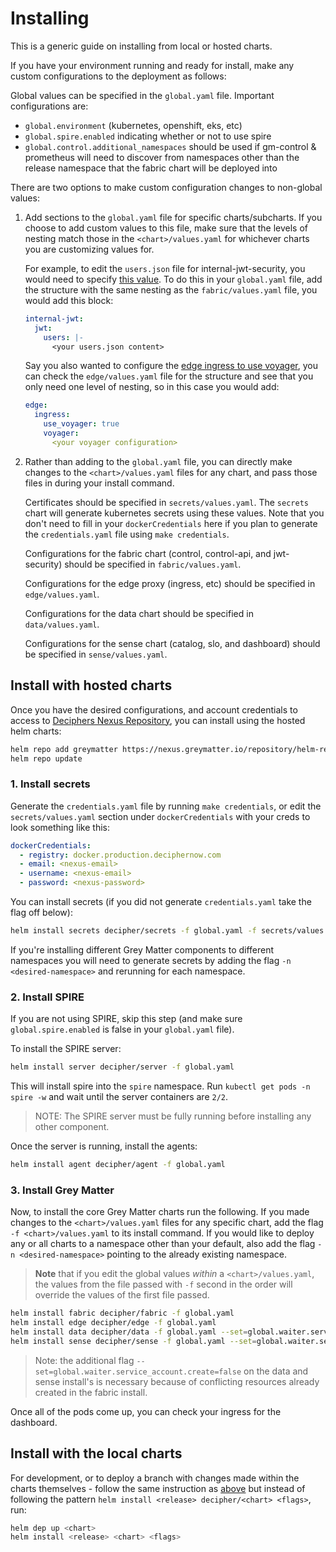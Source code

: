 # Installing

This is a generic guide on installing from local or hosted charts.

If you have your environment running and ready for install, make any custom configurations to the deployment as follows:

Global values can be specified in the `global.yaml` file. Important configurations are:

- `global.environment` (kubernetes, openshift, eks, etc)
- `global.spire.enabled` indicating whether or not to use spire
- `global.control.additional_namespaces` should be used if gm-control & prometheus will need to discover from namespaces other than the release namespace that the fabric chart will be deployed into

There are two options to make custom configuration changes to non-global values:

1. Add sections to the `global.yaml` file for specific charts/subcharts. If you choose to add custom values to this file, make sure that the levels of nesting match those in the `<chart>/values.yaml` for whichever charts you are customizing values for.

   For example, to edit the `users.json` file for internal-jwt-security, you would need to specify [this value](https://github.com/DecipherNow/helm-charts/blob/79e1cf58d1c615b77a481e4da2d1000f750f898a/fabric/values.yaml#L603). To do this in your `global.yaml` file, add the structure with the same nesting as the `fabric/values.yaml` file, you would add this block:

   ```yaml
   internal-jwt:
     jwt:
       users: |-
         <your users.json content>
   ```

   Say you also wanted to configure the [edge ingress to use voyager](https://github.com/DecipherNow/helm-charts/blob/79e1cf58d1c615b77a481e4da2d1000f750f898a/edge/values.yaml#L94-L95), you can check the `edge/values.yaml` file for the structure and see that you only need one level of nesting, so in this case you would add:

   ```yaml
   edge:
     ingress:
       use_voyager: true
       voyager:
         <your voyager configuration>
   ```

2. Rather than adding to the `global.yaml` file, you can directly make changes to the `<chart>/values.yaml` files for any chart, and pass those files in during your install command.

   Certificates should be specified in `secrets/values.yaml`.  The `secrets` chart will generate kubernetes secrets using these values. Note that you don't need to fill in your `dockerCredentials` here if you plan to generate the `credentials.yaml` file using `make credentials`.

   Configurations for the fabric chart (control, control-api, and jwt-security) should be specified in `fabric/values.yaml`.

   Configurations for the edge proxy (ingress, etc) should be specified in `edge/values.yaml`.

   Configurations for the data chart should be specified in `data/values.yaml`.

   Configurations for the sense chart (catalog, slo, and dashboard) should be specified in `sense/values.yaml`.

## Install with hosted charts

Once you have the desired configurations, and account credentials to access to [Deciphers Nexus Repository](https://nexus.production.deciphernow.com/#browse/welcome), you can install using the hosted helm charts:

```bash
helm repo add greymatter https://nexus.greymatter.io/repository/helm-release --username <username> --password '<password>'
helm repo update
```

### 1. Install secrets

Generate the `credentials.yaml` file by running `make credentials`, or edit the `secrets/values.yaml` section under `dockerCredentials` with your creds to look something like this:

```yaml
dockerCredentials:
  - registry: docker.production.deciphernow.com
  - email: <nexus-email>
  - username: <nexus-email>
  - password: <nexus-password>
```

You can install secrets (if you did not generate `credentials.yaml` take the flag off below):

```bash
helm install secrets decipher/secrets -f global.yaml -f secrets/values.yaml -f credentials.yaml
```

If you're installing different Grey Matter components to different namespaces you will need to generate secrets by adding the flag `-n <desired-namespace>` and rerunning for each namespace.

### 2. Install SPIRE

If you are not using SPIRE, skip this step (and make sure `global.spire.enabled` is false in your `global.yaml` file).

To install the SPIRE server:

```bash
helm install server decipher/server -f global.yaml
```

This will install spire into the `spire` namespace. Run `kubectl get pods -n spire -w` and wait until the server containers are `2/2`.

> NOTE: The SPIRE server must be fully running before installing any other component.

Once the server is running, install the agents:

```bash
helm install agent decipher/agent -f global.yaml
```

### 3. Install Grey Matter

Now, to install the core Grey Matter charts run the following. If you made changes to the `<chart>/values.yaml` files for any specific chart, add the flag `-f <chart>/values.yaml` to its install command. If you would like to deploy any or all charts to a namespace other than your default, also add the flag `-n <desired-namespace>` pointing to the already existing namespace.

> **Note** that if you edit the global values *within* a `<chart>/values.yaml`, the values from the file passed with `-f` second in the order will override the values of the first file passed.

```bash
helm install fabric decipher/fabric -f global.yaml
helm install edge decipher/edge -f global.yaml
helm install data decipher/data -f global.yaml --set=global.waiter.service_account.create=false
helm install sense decipher/sense -f global.yaml --set=global.waiter.service_account.create=false
```

> Note: the additional flag `--set=global.waiter.service_account.create=false` on the data and sense install's is necessary because of conflicting resources already created in the fabric install.

Once all of the pods come up, you can check your ingress for the dashboard.

## Install with the local charts

For development, or to deploy a branch with changes made within the charts themselves - follow the same instruction as [above](#install-with-hosted-charts) but instead of following the pattern `helm install <release> decipher/<chart> <flags>`, run:

```bash
helm dep up <chart>
helm install <release> <chart> <flags>
```
